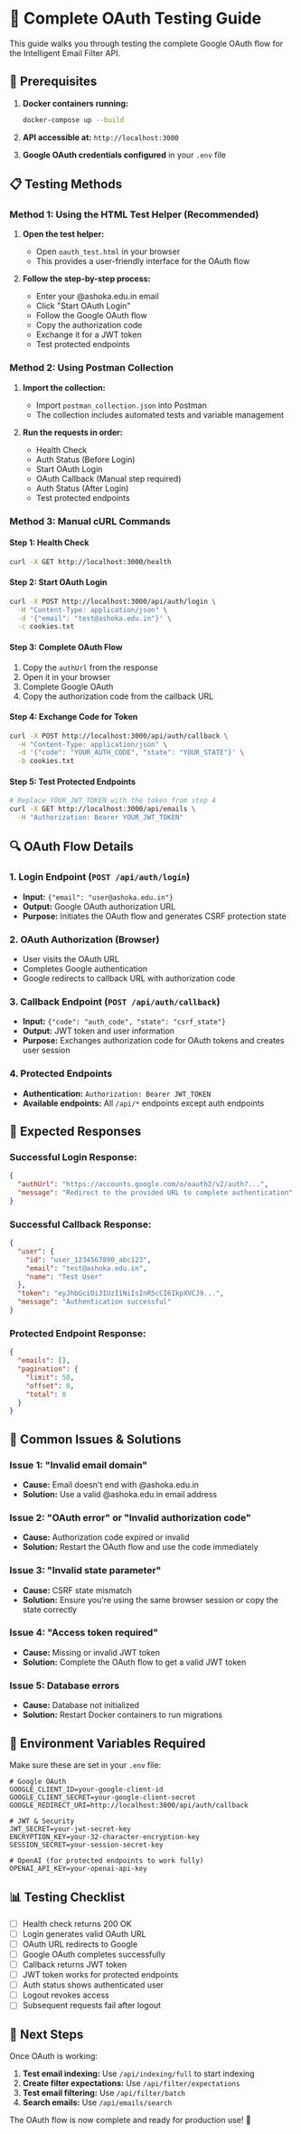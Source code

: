 # 🔐 Complete OAuth Testing Guide

This guide walks you through testing the complete Google OAuth flow for the Intelligent Email Filter API.

## 🚀 Prerequisites

1. **Docker containers running:**
   ```bash
   docker-compose up --build
   ```

2. **API accessible at:** `http://localhost:3000`

3. **Google OAuth credentials configured** in your `.env` file

## 📋 Testing Methods

### Method 1: Using the HTML Test Helper (Recommended)

1. **Open the test helper:**
   - Open `oauth_test.html` in your browser
   - This provides a user-friendly interface for the OAuth flow

2. **Follow the step-by-step process:**
   - Enter your @ashoka.edu.in email
   - Click "Start OAuth Login"
   - Follow the Google OAuth flow
   - Copy the authorization code
   - Exchange it for a JWT token
   - Test protected endpoints

### Method 2: Using Postman Collection

1. **Import the collection:**
   - Import `postman_collection.json` into Postman
   - The collection includes automated tests and variable management

2. **Run the requests in order:**
   - Health Check
   - Auth Status (Before Login)
   - Start OAuth Login
   - OAuth Callback (Manual step required)
   - Auth Status (After Login)
   - Test protected endpoints

### Method 3: Manual cURL Commands

#### Step 1: Health Check
```bash
curl -X GET http://localhost:3000/health
```

#### Step 2: Start OAuth Login
```bash
curl -X POST http://localhost:3000/api/auth/login \
  -H "Content-Type: application/json" \
  -d '{"email": "test@ashoka.edu.in"}' \
  -c cookies.txt
```

#### Step 3: Complete OAuth Flow
1. Copy the `authUrl` from the response
2. Open it in your browser
3. Complete Google OAuth
4. Copy the authorization code from the callback URL

#### Step 4: Exchange Code for Token
```bash
curl -X POST http://localhost:3000/api/auth/callback \
  -H "Content-Type: application/json" \
  -d '{"code": "YOUR_AUTH_CODE", "state": "YOUR_STATE"}' \
  -b cookies.txt
```

#### Step 5: Test Protected Endpoints
```bash
# Replace YOUR_JWT_TOKEN with the token from step 4
curl -X GET http://localhost:3000/api/emails \
  -H "Authorization: Bearer YOUR_JWT_TOKEN"
```

## 🔍 OAuth Flow Details

### 1. Login Endpoint (`POST /api/auth/login`)
- **Input:** `{"email": "user@ashoka.edu.in"}`
- **Output:** Google OAuth authorization URL
- **Purpose:** Initiates the OAuth flow and generates CSRF protection state

### 2. OAuth Authorization (Browser)
- User visits the OAuth URL
- Completes Google authentication
- Google redirects to callback URL with authorization code

### 3. Callback Endpoint (`POST /api/auth/callback`)
- **Input:** `{"code": "auth_code", "state": "csrf_state"}`
- **Output:** JWT token and user information
- **Purpose:** Exchanges authorization code for OAuth tokens and creates user session

### 4. Protected Endpoints
- **Authentication:** `Authorization: Bearer JWT_TOKEN`
- **Available endpoints:** All `/api/*` endpoints except auth endpoints

## 🧪 Expected Responses

### Successful Login Response:
```json
{
  "authUrl": "https://accounts.google.com/o/oauth2/v2/auth?...",
  "message": "Redirect to the provided URL to complete authentication"
}
```

### Successful Callback Response:
```json
{
  "user": {
    "id": "user_1234567890_abc123",
    "email": "test@ashoka.edu.in",
    "name": "Test User"
  },
  "token": "eyJhbGciOiJIUzI1NiIsInR5cCI6IkpXVCJ9...",
  "message": "Authentication successful"
}
```

### Protected Endpoint Response:
```json
{
  "emails": [],
  "pagination": {
    "limit": 50,
    "offset": 0,
    "total": 0
  }
}
```

## 🚨 Common Issues & Solutions

### Issue 1: "Invalid email domain"
- **Cause:** Email doesn't end with @ashoka.edu.in
- **Solution:** Use a valid @ashoka.edu.in email address

### Issue 2: "OAuth error" or "Invalid authorization code"
- **Cause:** Authorization code expired or invalid
- **Solution:** Restart the OAuth flow and use the code immediately

### Issue 3: "Invalid state parameter"
- **Cause:** CSRF state mismatch
- **Solution:** Ensure you're using the same browser session or copy the state correctly

### Issue 4: "Access token required"
- **Cause:** Missing or invalid JWT token
- **Solution:** Complete the OAuth flow to get a valid JWT token

### Issue 5: Database errors
- **Cause:** Database not initialized
- **Solution:** Restart Docker containers to run migrations

## 🔧 Environment Variables Required

Make sure these are set in your `.env` file:

```env
# Google OAuth
GOOGLE_CLIENT_ID=your-google-client-id
GOOGLE_CLIENT_SECRET=your-google-client-secret
GOOGLE_REDIRECT_URI=http://localhost:3000/api/auth/callback

# JWT & Security
JWT_SECRET=your-jwt-secret-key
ENCRYPTION_KEY=your-32-character-encryption-key
SESSION_SECRET=your-session-secret-key

# OpenAI (for protected endpoints to work fully)
OPENAI_API_KEY=your-openai-api-key
```

## 📊 Testing Checklist

- [ ] Health check returns 200 OK
- [ ] Login generates valid OAuth URL
- [ ] OAuth URL redirects to Google
- [ ] Google OAuth completes successfully
- [ ] Callback returns JWT token
- [ ] JWT token works for protected endpoints
- [ ] Auth status shows authenticated user
- [ ] Logout revokes access
- [ ] Subsequent requests fail after logout

## 🎯 Next Steps

Once OAuth is working:

1. **Test email indexing:** Use `/api/indexing/full` to start indexing
2. **Create filter expectations:** Use `/api/filter/expectations`
3. **Test email filtering:** Use `/api/filter/batch`
4. **Search emails:** Use `/api/emails/search`

The OAuth flow is now complete and ready for production use! 🎉